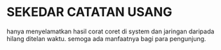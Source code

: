 # SEKEDAR CATATAN USANG

hanya menyelamatkan hasil corat coret di system dan jaringan daripada hilang ditelan waktu.
semoga ada manfaatnya bagi para pengunjung.
